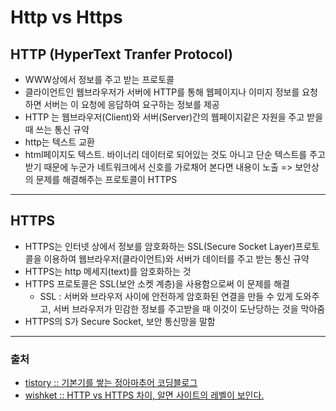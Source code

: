 # Http vs Https

## HTTP (HyperText Tranfer Protocol)
- WWW상에서 정보를 주고 받는 프로토콜
- 클라이언트인 웹브라우저가 서버에 HTTP를 통해 웹페이지나 이미지 정보를 요청하면 서버는 이 요청에 응답하여 요구하는 정보를 제공
- HTTP 는 웹브라우저(Client)와 서버(Server)간의 웹페이지같은 자원을 주고 받을 때 쓰는 통신 규약
- http는 텍스트 교환
- html페이지도 텍스트. 바이너리 데이터로 되어있는 것도 아니고 단순 텍스트를 주고 받기 때문에 누군가 네트워크에서 신호를 가로채어 본다면 내용이 노출 => 보안상의 문제를 해결해주는 프로토콜이 HTTPS

-----

## HTTPS
- HTTPS는 인터넷 상에서 정보를 암호화하는 SSL(Secure Socket Layer)프로토콜을 이용하여 웹브라우저(클라이언트)와 서버가 데이터를 주고 받는 통신 규약
- HTTPS는 http 메세지(text)를 암호화하는 것
- HTTPS 프로토콜은 SSL(보안 소켓 계층)을 사용함으로써 이 문제를 해결
  * SSL : 서버와 브라우저 사이에 안전하게 암호화된 연결을 만들 수 있게 도와주고, 서버 브라우저가 민감한 정보를 주고받을 때 이것이 도난당하는 것을 막아줌
- HTTPS의 S가 Secure Socket, 보안 통신망을 말함

-----

### 출처
- [tistory :: 기본기를 쌓는 정아마추어 코딩블로그](https://jeong-pro.tistory.com/89)
- [wishket :: HTTP vs HTTPS 차이, 알면 사이트의 레벨이 보인다.](https://blog.wishket.com/http-vs-https-%EC%B0%A8%EC%9D%B4-%EC%95%8C%EB%A9%B4-%EC%82%AC%EC%9D%B4%ED%8A%B8%EC%9D%98-%EB%A0%88%EB%B2%A8%EC%9D%B4-%EB%B3%B4%EC%9D%B8%EB%8B%A4/)